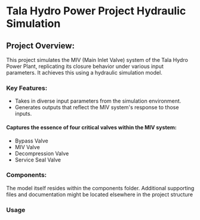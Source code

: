 
# Tala Hydro Power Project Hydraulic Simulation
## Project Overview:

This project simulates the MIV (Main Inlet Valve) system of the Tala Hydro Power Plant, replicating its closure behavior under various input parameters. It achieves this using a hydraulic simulation model.

### Key Features:

* Takes in diverse input parameters from the simulation environment.
* Generates outputs that reflect the MIV system's response to those inputs.

#### Captures the essence of four critical valves within the MIV system:
* Bypass Valve
* MIV Valve
* Decompression Valve
* Service Seal Valve

### Components:
The model itself resides within the components folder.
Additional supporting files and documentation might be located elsewhere in the project structure 

### Usage
